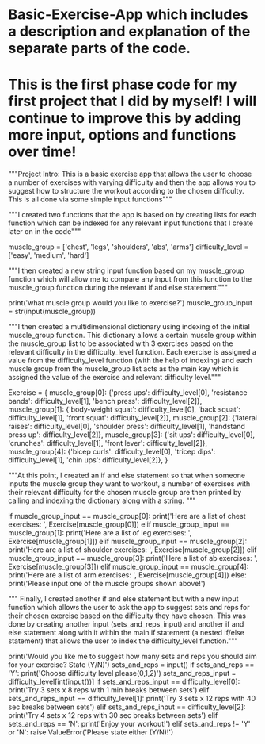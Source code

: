 # Basic-Exercise-App which includes a description and explanation of the separate parts of the code.
# This is the first phase code for my first project that I did by myself! I will continue to improve this by adding more input, options and functions over time!

"""Project Intro: This is a basic exercise app that allows the user to choose a number of exercises
 with varying difficulty and then the app allows you to suggest how to structure the workout
 according to the chosen difficulty. This is all done via some simple input functions"""

"""I created two functions that the app is based on by creating lists for each function which
can be indexed for any relevant input functions that I create later on in the code"""

muscle_group = ['chest', 'legs', 'shoulders', 'abs', 'arms']
difficulty_level = ['easy', 'medium', 'hard']

"""I then created a new string input function based on my muscle_group function which will allow
me to compare any input from this function to the muscle_group function during the 
relevant if and else statement."""

print('what muscle group would you like to exercise?')
muscle_group_input = str(input(muscle_group))

"""I then created a multidimensional dictionary using indexing of the initial muscle_group function.
This dictionary allows a certain muscle group within the muscle_group list to be associated with 
3 exercises based on the relevant difficulty in the difficulty_level function. Each exercise is
assigned a value from the difficulty_level function (with the help of indexing) and each muscle
group from the muscle_group list acts as the main key which is assigned the value of the
exercise and relevant difficulty level."""

Exercise = {
    muscle_group[0]: {'press ups': difficulty_level[0], 'resistance bands': difficulty_level[1],
                      'bench press': difficulty_level[2]},
    muscle_group[1]: {'body-weight squat': difficulty_level[0], 'back squat': difficulty_level[1],
                      'front squat': difficulty_level[2]},
    muscle_group[2]: {'lateral raises': difficulty_level[0], 'shoulder press': difficulty_level[1],
                      'handstand press up': difficulty_level[2]},
    muscle_group[3]: {'sit ups': difficulty_level[0], 'crunches': difficulty_level[1],
                      'front lever': difficulty_level[2]},
    muscle_group[4]: {'bicep curls': difficulty_level[0], 'tricep dips': difficulty_level[1],
                      'chin ups': difficulty_level[2]},
}

"""At this point, I created an if and else statement so that when someone inputs the muscle group they
want to workout, a number of exercises with their relevant difficulty for the chosen muscle group are 
then printed by calling and indexing the dictionary along with a string. """

if muscle_group_input == muscle_group[0]:
    print('Here are a list of chest exercises: ', Exercise[muscle_group[0]])
elif muscle_group_input == muscle_group[1]:
    print('Here are a list of leg exercises: ', Exercise[muscle_group[1]])
elif muscle_group_input == muscle_group[2]:
    print('Here are a list of shoulder exercises: ', Exercise[muscle_group[2]])
elif muscle_group_input == muscle_group[3]:
    print('Here a list of ab exercises: ', Exercise[muscle_group[3]])
elif muscle_group_input == muscle_group[4]:
    print('Here are a list of arm exercises: ', Exercise[muscle_group[4]])
else:
    print('Please input one of the muscle groups shown above!')

""" Finally, I created another if and else statement but with a new input function which 
allows the user to ask the app to suggest sets and reps for their chosen exercise based on the 
difficulty they have chosen. This was done by creating another input (sets_and_reps_input) and
another if and else statement along with it within the main if statement (a nested if/else statement)
that allows the user to index the difficulty_level function."""

print('Would you like me to suggest how many sets and reps you should aim for your exercise? State (Y/N)')
sets_and_reps = input()
if sets_and_reps == 'Y':
    print('Choose difficulty level please(0,1,2)')
    sets_and_reps_input = difficulty_level[int(input())]
    if sets_and_reps_input == difficulty_level[0]:
        print('Try 3 sets x 8 reps with 1 min breaks between sets')
    elif sets_and_reps_input == difficulty_level[1]:
        print('Try 3 sets x 12 reps with 40 sec breaks between sets')
    elif sets_and_reps_input == difficulty_level[2]:
        print('Try 4 sets x 12 reps with 30 sec breaks between sets')
elif sets_and_reps == 'N':
    print('Enjoy your workout!')
elif sets_and_reps != 'Y' or 'N':
    raise ValueError('Please state either (Y/N)!')
